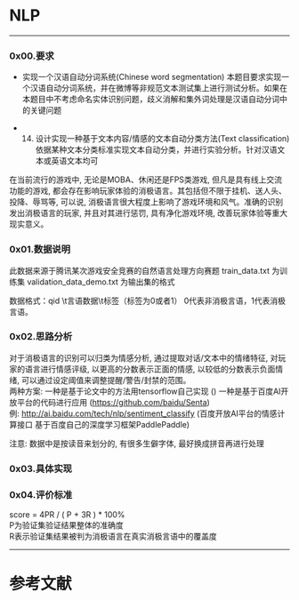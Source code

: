 # NLP
---
### 0x00.要求

+ 实现一个汉语自动分词系统(Chinese word segmentation)
本题目要求实现一个汉语自动分词系统，并在微博等非规范文本测试集上进行测试分析。如果在本题目中不考虑命名实体识别问题，歧义消解和集外词处理是汉语自动分词中的关键问题

+ 14. 设计实现一种基于文本内容/情感的文本自动分类方法(Text classification)
依据某种文本分类标准实现文本自动分类，并进行实验分析。针对汉语文本或英语文本均可

在当前流行的游戏中, 无论是MOBA、休闲还是FPS类游戏, 但凡是具有线上交流功能的游戏, 都会存在影响玩家体验的消极语言。其包括但不限于挂机、送人头、投降、辱骂等, 可以说, 消极语言很大程度上影响了游戏环境和风气。准确的识别发出消极语言的玩家, 并且对其进行惩罚, 具有净化游戏环境, 改善玩家体验等重大现实意义。

### 0x01.数据说明
此数据来源于腾讯某次游戏安全竞赛的自然语言处理方向赛题
train_data.txt 为训练集
validation_data_demo.txt 为输出集的格式

数据格式：qid \t言语数据\t标签（标签为0或者1）
		0代表非消极言语，1代表消极言语。


### 0x02.思路分析       
对于消极语言的识别可以归类为情感分析, 通过提取对话/文本中的情绪特征, 对玩家的语言进行情感评级, 以更高的分数表示正面的情感, 以较低的分数表示负面情绪, 可以通过设定阈值来调整提醒/警告/封禁的范围。     
两种方案:
一种是基于论文中的方法用tensorflow自己实现 ()
一种是基于百度AI开放平台的代码进行应用 (https://github.com/baidu/Senta)     
例: http://ai.baidu.com/tech/nlp/sentiment_classify (百度开放AI平台的情感计算接口 基于百度自己的深度学习框架PaddlePaddle)

注意: 数据中是按读音来划分的, 有很多生僻字体, 最好换成拼音再进行处理


### 0x03.具体实现


### 0x04.评价标准
score = 4PR / ( P + 3R ) * 100%    
P为验证集验证结果整体的准确度     
R表示验证集结果被判为消极语言在真实消极言语中的覆盖度      
 

---
# 参考文献
